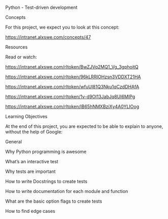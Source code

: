 Python - Test-driven development

Concepts

For this project, we expect you to look at this concept:

https://intranet.alxswe.com/concepts/47

Resources

Read or watch:

https://intranet.alxswe.com/rltoken/BwZJVq2MQ1_Vg_3gphoitQ

https://intranet.alxswe.com/rltoken/96kLRRIOHzsn3VDDXT21HA

https://intranet.alxswe.com/rltoken/wfuUl81Q3Nku1qCzdDHAfA

https://intranet.alxswe.com/rltoken/1v-d9Ol13JabJq8UI6MIPg

https://intranet.alxswe.com/rltoken/lB65hNMXBziXy4A0YLIOog

Learning Objectives

At the end of this project, you are expected to be able to explain to anyone, without the help of Google:

General

Why Python programming is awesome

What’s an interactive test

Why tests are important

How to write Docstrings to create tests

How to write documentation for each module and function

What are the basic option flags to create tests

How to find edge cases
